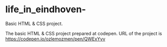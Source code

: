 # life_in_eindhoven-
Basic HTML &amp; CSS project. 

The basic HTML & CSS project prepared at codepen. 
URL of the project is https://codepen.io/ozlemozmen/pen/QWExYvv

